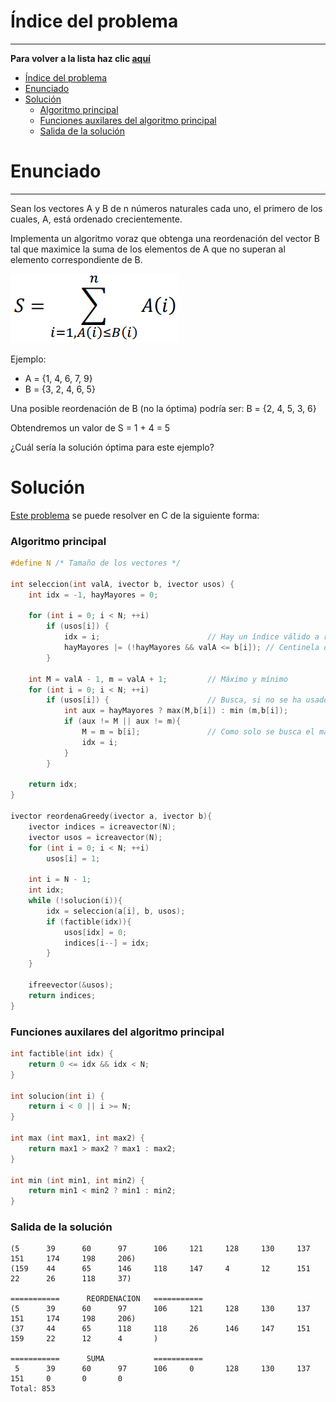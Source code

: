 # Índice del problema

***

**Para volver a la lista haz clic [aquí](./Index.md)**

<!-- TOC -->
* [Índice del problema](#índice-del-problema)
* [Enunciado](#enunciado)
* [Solución](#solución)
    * [Algoritmo principal](#algoritmo-principal)
    * [Funciones auxilares del algoritmo principal](#funciones-auxilares-del-algoritmo-principal)
    * [Salida de la solución](#salida-de-la-solución)
<!-- TOC -->

# Enunciado

***

Sean los vectores A y B de n números naturales cada uno, el primero de los
cuales, A, está ordenado crecientemente. 

Implementa un algoritmo voraz que obtenga una reordenación del vector B tal 
que maximice la suma de los elementos de A que no superan al elemento 
correspondiente de B.

![descripcion](./relacion2.png "titulo")

Ejemplo: 
- A = {1, 4, 6, 7, 9}
- B = {3, 2, 4, 6, 5}

Una posible reordenación de B (no la óptima) podría ser: B = {2, 4, 5, 3, 6}

Obtendremos un valor de S = 1 + 4 = 5 

¿Cuál sería la solución óptima para este ejemplo?


# Solución
[Este problema](#enunciado) se puede resolver en C de la siguiente forma:

### Algoritmo principal

```c
#define N /* Tamaño de los vectores */

int seleccion(int valA, ivector b, ivector usos) {
    int idx = -1, hayMayores = 0;

    for (int i = 0; i < N; ++i)
        if (usos[i]) {
            idx = i;                        // Hay un índice válido a retornar como solución
            hayMayores |= (!hayMayores && valA <= b[i]); // Centinela del if: b[i] mayor o igual que valA
        }

    int M = valA - 1, m = valA + 1;         // Máximo y mínimo
    for (int i = 0; i < N; ++i)
        if (usos[i]) {                      // Busca, si no se ha usado, el máx. o mín. de b, según si hay mayores a valA o no
            int aux = hayMayores ? max(M,b[i]) : min (m,b[i]);
            if (aux != M || aux != m){
                M = m = b[i];               // Como solo se busca el mayor o el menor, se pueden asignar ambos sin problemas
                idx = i;
            }
        }

    return idx;
}

ivector reordenaGreedy(ivector a, ivector b){
    ivector indices = icreavector(N);
    ivector usos = icreavector(N);
    for (int i = 0; i < N; ++i)
        usos[i] = 1;

    int i = N - 1;
    int idx;
    while (!solucion(i)){
        idx = seleccion(a[i], b, usos);
        if (factible(idx)){
            usos[idx] = 0;
            indices[i--] = idx;
        }
    }

    ifreevector(&usos);
    return indices;
}
```

### Funciones auxilares del algoritmo principal

````c
int factible(int idx) {
    return 0 <= idx && idx < N;
}

int solucion(int i) {
    return i < 0 || i >= N;
}

int max (int max1, int max2) {
    return max1 > max2 ? max1 : max2;
}

int min (int min1, int min2) {
    return min1 < min2 ? min1 : min2;
}
````

### Salida de la solución

```
(5      39      60      97      106     121     128     130     137     151     174     198     206)
(159    44      65      146     118     147     4       12      151     22      26      118     37)

===========      REORDENACION   ===========
(5      39      60      97      106     121     128     130     137     151     174     198     206)
(37     44      65      118     118     26      146     147     151     159     22      12      4       )

===========      SUMA           ===========
 5      39      60      97      106     0       128     130     137     151     0       0       0
Total: 853
```